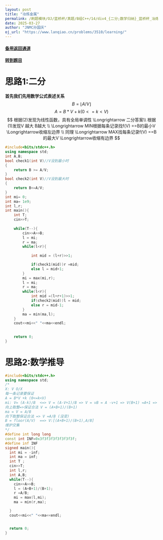 ```yaml
---
layout: post
title: "冶炼金属"
permalink: /刷题模块/OJ/蓝桥杯/真题/B组C++/14/div4_{二分;数学归纳}_蓝桥杯_冶炼金属.md/
date: 2025-03-27
author: "JNMC孙国庆"
oj_url: "https://www.lanqiao.cn/problems/3510/learning/"
---
```


#### [备用返回通道](../../README.md)
#### [转到题目](https://www.lanqiao.cn/problems/3510/learning/)
# 思路1:二分
**首先我们先用数学公式表述关系**
$$
    B =  \lfloor A/V \rfloor \tag{1}
$$
$$ 
   A  = B*V + k  (0<=k < V)  \tag{2} 
$$
$$
根据(2)发现为线性函数，具有全局单调性   \Longrightarrow  二分答案\\ 
根据(1)发现V 越大 B越大 \\ 
\Longrightarrow MIN根据每条记录找f(V) ==B的最小V \Longrightarrow收缩左边界 \\
同理 \Longrightarrow MAX找每条记录f(V) ==B的最大V \Longrightarrow收缩有边界
$$



```cpp
#include<bits/stdc++.h>
using namespace std;
int A,B;
bool check1(int V)//V没到最小时
{
	return B >= A/V;
}
bool check2(int V)//V没到最大时
{
	return B<=A/V;
}
int mi= 0;
int ma= 1e9;
int l,r;
int main(){
	int T;
	cin>>T;
	
	while(T--){
		cin>>A>>B;
		l = mi;
		r = ma;
		while(l<r){
			
			int mid = (l+r)>>1;

			if(check1(mid))r =mid;
			else l = mid+1;
		}			
		mi = max(mi,r);
		l = mi;
		r = ma;
		while(l<r){
			int mid =(l+r+1)>>1;
			if(check2(mid))l = mid;
			else r = mid-1;
		}
		ma = min(ma,l);
	}
	cout<<mi<<" "<<ma<<endl;
	
	
	return 0;
}
```
# 思路2:数学推导
```cpp
#include<bits/stdc++.h>
using namespace std;
/*
X: V O/X
每一条记录要保证
A = B*V +k (0<=k<V)
mi: V= (A-k)/B  <=> V = (A-V+1)/B => V = vB = A -v+1 => V(B+1) =A+1 => V =(A+1)/(B+1) 
向上取整=>保证合法 V = (A+B+1)/(B+1) 
ma = V = A/B
向下取整保证合法 => V =A/B (没变)
B = floor(A/V)  ==> V:[(A+B+1)/(B+1),A/B]
维护交集
*/
#define int long long
const int INF=0x3f3f3f3f3f3f3f3f;
#define inf INF
signed main(){
  int mi = -inf;
  int ma = inf;
  int T ;
  cin>>T;
  int l,r;
  int A,B;
  while(T--){
    cin>>A>>B;
    l = (A+B+1)/(B+1);
    r =A/B;
    mi = max(l,mi);
    ma = min(r,ma); 

  }
  cout<<mi<<" "<<ma<<endl;


  return 0;
}
```